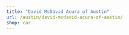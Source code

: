 ```yaml
---
title: "David McDavid Acura of Austin"
url: /austin/david-mcdavid-acura-of-austin/
shop: car
---
```

